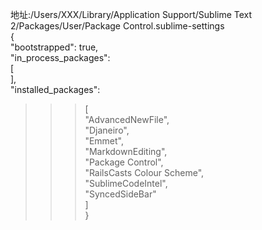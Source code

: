 地址:/Users/XXX/Library/Application Support/Sublime Text 2/Packages/User/Package Control.sublime-settings<br/>
{<br/>
	"bootstrapped": true,<br/>
        "in_process_packages":<br/>
	[ <br/>
	], <br/>
	"installed_packages":<br/>
>>>[ <br/>
		"AdvancedNewFile", <br/>
		"Djaneiro", <br/>
		"Emmet", <br/>
		"MarkdownEditing", <br/>
		"Package Control", <br/>
		"RailsCasts Colour Scheme", <br/>
		"SublimeCodeIntel", <br/>
		"SyncedSideBar" <br/>
	] <br/>
} <br/>

